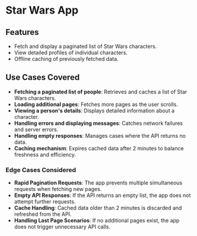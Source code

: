# Star Wars App

## Features
- Fetch and display a paginated list of Star Wars characters.
- View detailed profiles of individual characters.
- Offline caching of previously fetched data.

## Use Cases Covered
- **Fetching a paginated list of people**: Retrieves and caches a list of Star Wars characters.
- **Loading additional pages**: Fetches more pages as the user scrolls.
- **Viewing a person's details**: Displays detailed information about a character.
- **Handling errors and displaying messages**: Catches network failures and server errors.
- **Handling empty responses**: Manages cases where the API returns no data.
- **Caching mechanism**: Expires cached data after 2 minutes to balance freshness and efficiency.

### Edge Cases Considered
- **Rapid Pagination Requests**: The app prevents multiple simultaneous requests when fetching new pages.
- **Empty API Responses**: If the API returns an empty list, the app does not attempt further requests.
- **Cache Handling**: Cached data older than 2 minutes is discarded and refreshed from the API.
- **Handling Last Page Scenarios**: If no additional pages exist, the app does not trigger unnecessary API calls.
